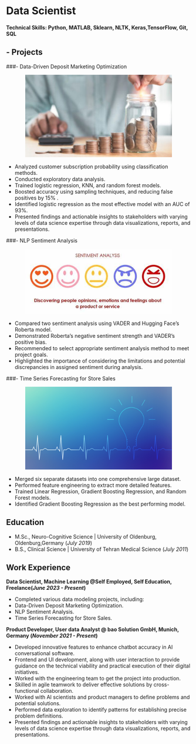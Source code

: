 # Data Scientist

#### Technical Skills: Python, MATLAB, Sklearn, NLTK, Keras,TensorFlow, Git, SQL

## - Projects

###- Data-Driven Deposit Marketing Optimization
<p align="center">
    <img width="400" src="/images/Rincian-Biaya-Operasi.jpg" alt="Material Bread logo">
</p>

[]()
- Analyzed customer subscription probability using classification methods.
- Conducted exploratory data analysis.
- Trained logistic regression, KNN, and random forest models.
- Boosted accuracy using sampling techniques, and reducing false positives by 15% .
- Identified logistic regression as the most effective model with an AUC of 93%.
- Presented findings and actionable insights to stakeholders with varying levels of data
science expertise through data visualizations, reports, and presentations.
![]()


###- NLP Sentiment Analysis
<p align="center">
    <img width="400" src="/images/OIP.jpg" alt="Material Bread logo">
</p>

[]()
- Compared two sentiment analysis using VADER and Hugging Face’s Roberta model.
- Demonstrated Roberta’s negative sentiment strength and VADER’s positive bias.
- Recommended to select appropriate sentiment analysis method to meet project goals.
- Highlighted the importance of considering the limitations and potential discrepancies in assigned sentiment during analysis.
![]()

###- Time Series Forecasting for Store Sales
<p align="center">
    <img width="400" src="/images/aaa2.gif">
</p>

[]()
- Merged six separate datasets into one comprehensive large dataset.
- Performed feature engineering to extract more detailed features.
- Trained Linear Regression, Gradient Boosting Regression, and Random Forest models.
- Identified Gradient Boosting Regression as the best performing model.
![]()

## Education						       		
- M.Sc., Neuro-Cognitive Science	| University of Oldenburg, Oldenburg,Germany (_July 2019_)	 			        		
- B.S., Clinical Science | University of Tehran Medical Science (_July 2011_)

## Work Experience
**Data Scientist, Machine Learning @Self Employed, Self Education, Freelance(_June 2023 - Present_)**
- Completed various data modeling projects, including: 
- Data-Driven Deposit Marketing Optimization.
- NLP Sentiment Analysis.
- Time Series Forecasting for Store Sales.  


**Product Developer, User data Analyst @ bao Solution GmbH, Munich, Germany (_November 2021 - Present_)**
- Developed innovative features to enhance chatbot accuracy in AI conversational software.
- Frontend and UI development, along with user interaction to provide guidance on the technical viability and practical execution of their digital initiatives.
- Worked with the engineering team to get the project into production.
- Skilled in agile teamwork to deliver effective solutions by cross-functional collaboration.
- Worked with AI scientists and product managers to define problems and potential solutions.
- Performed data exploration to identify patterns for establishing precise problem definitions.
- Presented findings and actionable insights to stakeholders with varying levels of data science expertise through data visualizations, reports, and presentations.



